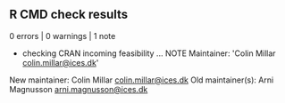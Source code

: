 ## R CMD check results

0 errors | 0 warnings | 1 note

* checking CRAN incoming feasibility ... NOTE
Maintainer: 'Colin Millar <colin.millar@ices.dk>'

New maintainer:
  Colin Millar <colin.millar@ices.dk>
Old maintainer(s):
  Arni Magnusson <arni.magnusson@ices.dk>
